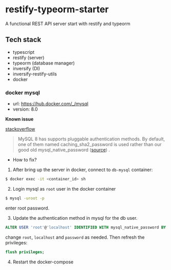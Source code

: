 # restify-typeorm-starter

A functional REST API server start with restify and typeorm

## Tech stack

- typescript
- restify (server)
- typeorm (database manager)
- inversify (DI)
- inversify-restify-utils
- docker

### docker mysql

- url: https://hub.docker.com/_/mysql
- version: 8.0

**Known issue**

[stackoverflow](https://stackoverflow.com/a/56509065/1219719)

> MySQL 8 has supports pluggable authentication methods. By default, one of them named caching_sha2_password is used rather than our good old mysql_native_password ([source](https://dev.mysql.com/doc/refman/8.0/en/caching-sha2-pluggable-authentication.html))
.

- How to fix?

1. After bring up the server in docker, connect to `db-mysql` container:

```sh
$ docker exec -it <container_id> sh
```

2. Login mysql as `root` user in the docker container

```sh
$ mysql -uroot -p
```
enter root password.

3. Update the authentication method in mysql for the db user.

```sql
ALTER USER 'root'@'localhost' IDENTIFIED WITH mysql_native_password BY 'password';
```
change `root`, `localhost` and `password` as needed. Then refresh the privileges:
```sql
flush privileges;
```

4. Restart the docker-compose
